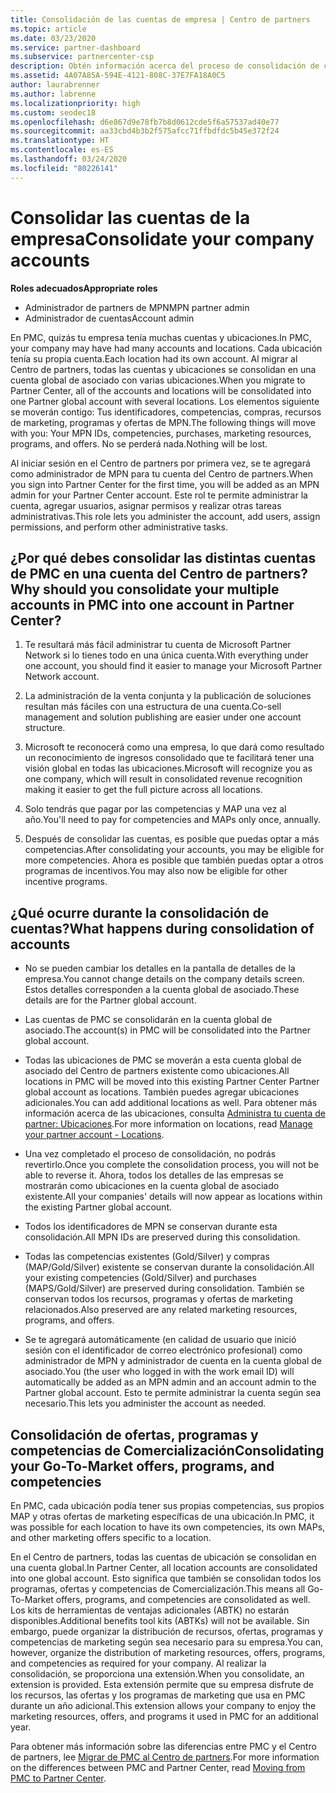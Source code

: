 ```yaml
---
title: Consolidación de las cuentas de empresa | Centro de partners
ms.topic: article
ms.date: 03/23/2020
ms.service: partner-dashboard
ms.subservice: partnercenter-csp
description: Obtén información acerca del proceso de consolidación de cuentas de Partner Membership Center (PMC) en una cuenta del Centro de partners. Este proceso se aplica a la migración de PMC al Centro de partners.
ms.assetid: 4A07A85A-594E-4121-808C-37E7FA18A0C5
author: laurabrenner
ms.author: labrenne
ms.localizationpriority: high
ms.custom: seodec18
ms.openlocfilehash: d6e867d9e78fb7b8d0612cde5f6a57537ad40e77
ms.sourcegitcommit: aa33cbd4b3b2f575afcc71ffbdfdc5b45e372f24
ms.translationtype: HT
ms.contentlocale: es-ES
ms.lasthandoff: 03/24/2020
ms.locfileid: "80226141"
---
```

# <a name="consolidate-your-company-accounts"></a><span data-ttu-id="1cd3d-104">Consolidar las cuentas de la empresa</span><span class="sxs-lookup"><span data-stu-id="1cd3d-104">Consolidate your company accounts</span></span>

<span data-ttu-id="1cd3d-105">**Roles adecuados**</span><span class="sxs-lookup"><span data-stu-id="1cd3d-105">**Appropriate roles**</span></span>

- <span data-ttu-id="1cd3d-106">Administrador de partners de MPN</span><span class="sxs-lookup"><span data-stu-id="1cd3d-106">MPN partner admin</span></span>
- <span data-ttu-id="1cd3d-107">Administrador de cuentas</span><span class="sxs-lookup"><span data-stu-id="1cd3d-107">Account admin</span></span>

<span data-ttu-id="1cd3d-108">En PMC, quizás tu empresa tenía muchas cuentas y ubicaciones.</span><span class="sxs-lookup"><span data-stu-id="1cd3d-108">In PMC, your company may have had many accounts and locations.</span></span> <span data-ttu-id="1cd3d-109">Cada ubicación tenía su propia cuenta.</span><span class="sxs-lookup"><span data-stu-id="1cd3d-109">Each location had its own account.</span></span> <span data-ttu-id="1cd3d-110">Al migrar al Centro de partners, todas las cuentas y ubicaciones se consolidan en una cuenta global de asociado con varias ubicaciones.</span><span class="sxs-lookup"><span data-stu-id="1cd3d-110">When you migrate to Partner Center, all of the accounts and locations will be consolidated into one Partner global account with several locations.</span></span> <span data-ttu-id="1cd3d-111">Los elementos siguiente se moverán contigo: Tus identificadores, competencias, compras, recursos de marketing, programas y ofertas de MPN.</span><span class="sxs-lookup"><span data-stu-id="1cd3d-111">The following things will move with you: Your MPN IDs, competencies, purchases, marketing resources, programs, and offers.</span></span> <span data-ttu-id="1cd3d-112">No se perderá nada.</span><span class="sxs-lookup"><span data-stu-id="1cd3d-112">Nothing will be lost.</span></span>

<span data-ttu-id="1cd3d-113">Al iniciar sesión en el Centro de partners por primera vez, se te agregará como administrador de MPN para tu cuenta del Centro de partners.</span><span class="sxs-lookup"><span data-stu-id="1cd3d-113">When you sign into Partner Center for the first time, you will be added as an MPN admin for your Partner Center account.</span></span> <span data-ttu-id="1cd3d-114">Este rol te permite administrar la cuenta, agregar usuarios, asignar permisos y realizar otras tareas administrativas.</span><span class="sxs-lookup"><span data-stu-id="1cd3d-114">This role lets you administer the account, add users, assign permissions, and perform other administrative tasks.</span></span>

## <a name="why-should-you-consolidate-your-multiple-accounts-in-pmc-into-one-account-in-partner-center"></a><span data-ttu-id="1cd3d-115">¿Por qué debes consolidar las distintas cuentas de PMC en una cuenta del Centro de partners?</span><span class="sxs-lookup"><span data-stu-id="1cd3d-115">Why should you consolidate your multiple accounts in PMC into one account in Partner Center?</span></span>

1. <span data-ttu-id="1cd3d-116">Te resultará más fácil administrar tu cuenta de Microsoft Partner Network si lo tienes todo en una única cuenta.</span><span class="sxs-lookup"><span data-stu-id="1cd3d-116">With everything under one account, you should find it easier to manage your Microsoft Partner Network account.</span></span>

2. <span data-ttu-id="1cd3d-117">La administración de la venta conjunta y la publicación de soluciones resultan más fáciles con una estructura de una cuenta.</span><span class="sxs-lookup"><span data-stu-id="1cd3d-117">Co-sell management and solution publishing are easier under one account structure.</span></span>

3. <span data-ttu-id="1cd3d-118">Microsoft te reconocerá como una empresa, lo que dará como resultado un reconocimiento de ingresos consolidado que te facilitará tener una visión global en todas las ubicaciones.</span><span class="sxs-lookup"><span data-stu-id="1cd3d-118">Microsoft will recognize you as one company, which will result in consolidated revenue recognition making it easier to get the full picture across all locations.</span></span>  

4. <span data-ttu-id="1cd3d-119">Solo tendrás que pagar por las competencias y MAP una vez al año.</span><span class="sxs-lookup"><span data-stu-id="1cd3d-119">You'll need to pay for competencies and MAPs only once, annually.</span></span>

5. <span data-ttu-id="1cd3d-120">Después de consolidar las cuentas, es posible que puedas optar a más competencias.</span><span class="sxs-lookup"><span data-stu-id="1cd3d-120">After consolidating your accounts, you may be eligible for more competencies.</span></span> <span data-ttu-id="1cd3d-121">Ahora es posible que también puedas optar a otros programas de incentivos.</span><span class="sxs-lookup"><span data-stu-id="1cd3d-121">You may also now be eligible for other incentive programs.</span></span>


## <a name="what-happens-during-consolidation-of-accounts"></a><span data-ttu-id="1cd3d-122">¿Qué ocurre durante la consolidación de cuentas?</span><span class="sxs-lookup"><span data-stu-id="1cd3d-122">What happens during consolidation of accounts</span></span>

- <span data-ttu-id="1cd3d-123">No se pueden cambiar los detalles en la pantalla de detalles de la empresa.</span><span class="sxs-lookup"><span data-stu-id="1cd3d-123">You cannot change details on the company details screen.</span></span> <span data-ttu-id="1cd3d-124">Estos detalles corresponden a la cuenta global de asociado.</span><span class="sxs-lookup"><span data-stu-id="1cd3d-124">These details are for the Partner global account.</span></span> 

- <span data-ttu-id="1cd3d-125">Las cuentas de PMC se consolidarán en la cuenta global de asociado.</span><span class="sxs-lookup"><span data-stu-id="1cd3d-125">The account(s) in PMC will be consolidated into the Partner global account.</span></span>

- <span data-ttu-id="1cd3d-126">Todas las ubicaciones de PMC se moverán a esta cuenta global de asociado del Centro de partners existente como ubicaciones.</span><span class="sxs-lookup"><span data-stu-id="1cd3d-126">All locations in PMC will be moved into this existing Partner Center Partner global account as locations.</span></span> <span data-ttu-id="1cd3d-127">También puedes agregar ubicaciones adicionales.</span><span class="sxs-lookup"><span data-stu-id="1cd3d-127">You can add additional locations as well.</span></span> <span data-ttu-id="1cd3d-128">Para obtener más información acerca de las ubicaciones, consulta [Administra tu cuenta de partner: Ubicaciones](manage-locations.md).</span><span class="sxs-lookup"><span data-stu-id="1cd3d-128">For more information on locations, read  [Manage your partner account - Locations](manage-locations.md).</span></span>

- <span data-ttu-id="1cd3d-129">Una vez completado el proceso de consolidación, no podrás revertirlo.</span><span class="sxs-lookup"><span data-stu-id="1cd3d-129">Once you complete the consolidation process, you will not be able to reverse it.</span></span> <span data-ttu-id="1cd3d-130">Ahora, todos los detalles de las empresas se mostrarán como ubicaciones en la cuenta global de asociado existente.</span><span class="sxs-lookup"><span data-stu-id="1cd3d-130">All your companies' details will now appear as locations within the existing Partner global account.</span></span> 

- <span data-ttu-id="1cd3d-131">Todos los identificadores de MPN se conservan durante esta consolidación.</span><span class="sxs-lookup"><span data-stu-id="1cd3d-131">All MPN IDs are preserved during this consolidation.</span></span>

- <span data-ttu-id="1cd3d-132">Todas las competencias existentes (Gold/Silver) y compras (MAP/Gold/Silver) existente se conservan durante la consolidación.</span><span class="sxs-lookup"><span data-stu-id="1cd3d-132">All your existing competencies (Gold/Silver) and purchases (MAPS/Gold/Silver) are preserved during consolidation.</span></span> <span data-ttu-id="1cd3d-133">También se conservan todos los recursos, programas y ofertas de marketing relacionados.</span><span class="sxs-lookup"><span data-stu-id="1cd3d-133">Also preserved are any related marketing resources, programs, and offers.</span></span>

- <span data-ttu-id="1cd3d-134">Se te agregará automáticamente (en calidad de usuario que inició sesión con el identificador de correo electrónico profesional) como administrador de MPN y administrador de cuenta en la cuenta global de asociado.</span><span class="sxs-lookup"><span data-stu-id="1cd3d-134">You (the user who logged in with the work email ID) will automatically be added as an MPN admin and an account admin to the Partner global account.</span></span> <span data-ttu-id="1cd3d-135">Esto te permite administrar la cuenta según sea necesario.</span><span class="sxs-lookup"><span data-stu-id="1cd3d-135">This lets you administer the account as needed.</span></span>

## <a name="consolidating-your-go-to-market-offers-programs-and-competencies"></a><span data-ttu-id="1cd3d-136">Consolidación de ofertas, programas y competencias de Comercialización</span><span class="sxs-lookup"><span data-stu-id="1cd3d-136">Consolidating your Go-To-Market offers, programs, and competencies</span></span>

<span data-ttu-id="1cd3d-137">En PMC, cada ubicación podía tener sus propias competencias, sus propios MAP y otras ofertas de marketing específicas de una ubicación.</span><span class="sxs-lookup"><span data-stu-id="1cd3d-137">In PMC, it was possible for each location to have its own competencies, its own MAPs, and other marketing offers specific to a location.</span></span>

<span data-ttu-id="1cd3d-138">En el Centro de partners, todas las cuentas de ubicación se consolidan en una cuenta global.</span><span class="sxs-lookup"><span data-stu-id="1cd3d-138">In Partner Center, all location accounts are consolidated into one global account.</span></span> <span data-ttu-id="1cd3d-139">Esto significa que también se consolidan todos los programas, ofertas y competencias de Comercialización.</span><span class="sxs-lookup"><span data-stu-id="1cd3d-139">This means all Go-To-Market offers, programs, and competencies are consolidated as well.</span></span> <span data-ttu-id="1cd3d-140">Los kits de herramientas de ventajas adicionales (ABTK) no estarán disponibles.</span><span class="sxs-lookup"><span data-stu-id="1cd3d-140">Additional benefits tool kits (ABTKs) will not be available.</span></span> <span data-ttu-id="1cd3d-141">Sin embargo, puede organizar la distribución de recursos, ofertas, programas y competencias de marketing según sea necesario para su empresa.</span><span class="sxs-lookup"><span data-stu-id="1cd3d-141">You can, however, organize the distribution of marketing resources, offers, programs, and competencies as required for your company.</span></span> <span data-ttu-id="1cd3d-142">Al realizar la consolidación, se proporciona una extensión.</span><span class="sxs-lookup"><span data-stu-id="1cd3d-142">When you consolidate, an extension is provided.</span></span> <span data-ttu-id="1cd3d-143">Esta extensión permite que su empresa disfrute de los recursos, las ofertas y los programas de marketing que usa en PMC durante un año adicional.</span><span class="sxs-lookup"><span data-stu-id="1cd3d-143">This extension allows your company to enjoy the marketing resources, offers, and programs it used in PMC for an additional year.</span></span>

<span data-ttu-id="1cd3d-144">Para obtener más información sobre las diferencias entre PMC y el Centro de partners, lee [Migrar de PMC al Centro de partners](guide-to-migration.md).</span><span class="sxs-lookup"><span data-stu-id="1cd3d-144">For more information on the differences between PMC and Partner Center, read [Moving from PMC to Partner Center](guide-to-migration.md).</span></span>

